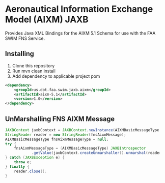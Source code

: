 # Aeronautical Information Exchange Model (AIXM) JAXB

Provides Java XML Bindings for the AIXM 5.1 Schema for use with the FAA SWIM FNS Service.


## Installing

  1. Clone this repository
  2. Run mvn clean install
  3. Add dependency to applicable project pom

```xml
<dependency>
	<groupId>us.dot.faa.swim.jaxb.aixm</groupId>
	<artifactId>aixm-5.1</artifactId>
	<version>1.0</version>
</dependency>
```

## UnMarshalling FNS AIXM Message


```java
JAXBContext jaxbContext = JAXBContext.newInstance(AIXMBasicMessageType.class);
StringReader reader = new StringReader(fnsAixmMessage);
AIXMBasicMessageType fnsAixmMessageType = null;
try {
	fnsAixmMessageType = (AIXMBasicMessageType) JAXBIntrospector
			.getValue(jaxbContext.createUnmarshaller().unmarshal(reader));
} catch (JAXBException e) {
	throw e;
} finally {
	reader.close();
}
```
